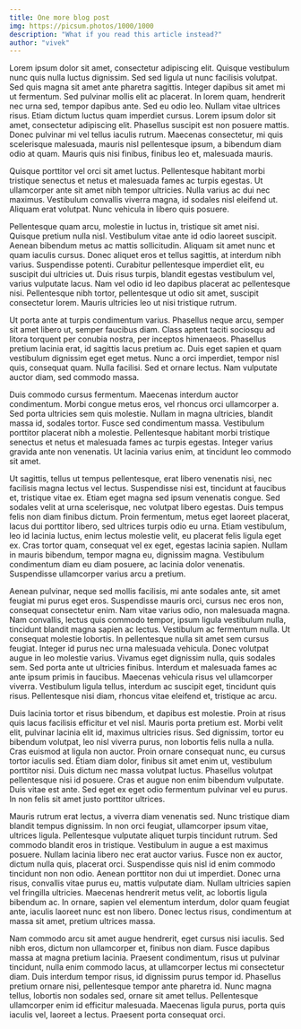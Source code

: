 ```yaml
---
title: One more blog post
img: https://picsum.photos/1000/1000
description: "What if you read this article instead?"
author: "vivek"
---
```


Lorem ipsum dolor sit amet, consectetur adipiscing elit. Quisque vestibulum nunc quis nulla luctus dignissim. Sed sed ligula ut nunc facilisis volutpat. Sed quis magna sit amet ante pharetra sagittis. Integer dapibus sit amet mi ut fermentum. Sed pulvinar mollis elit ac placerat. In lorem quam, hendrerit nec urna sed, tempor dapibus ante. Sed eu odio leo. Nullam vitae ultrices risus. Etiam dictum luctus quam imperdiet cursus. Lorem ipsum dolor sit amet, consectetur adipiscing elit. Phasellus suscipit est non posuere mattis. Donec pulvinar mi vel tellus iaculis rutrum. Maecenas consectetur, mi quis scelerisque malesuada, mauris nisl pellentesque ipsum, a bibendum diam odio at quam. Mauris quis nisi finibus, finibus leo et, malesuada mauris.

Quisque porttitor vel orci sit amet luctus. Pellentesque habitant morbi tristique senectus et netus et malesuada fames ac turpis egestas. Ut ullamcorper ante sit amet nibh tempor ultricies. Nulla varius ac dui nec maximus. Vestibulum convallis viverra magna, id sodales nisl eleifend ut. Aliquam erat volutpat. Nunc vehicula in libero quis posuere.

Pellentesque quam arcu, molestie in luctus in, tristique sit amet nisi. Quisque pretium nulla nisl. Vestibulum vitae ante id odio laoreet suscipit. Aenean bibendum metus ac mattis sollicitudin. Aliquam sit amet nunc et quam iaculis cursus. Donec aliquet eros et tellus sagittis, at interdum nibh varius. Suspendisse potenti. Curabitur pellentesque imperdiet elit, eu suscipit dui ultricies ut. Duis risus turpis, blandit egestas vestibulum vel, varius vulputate lacus. Nam vel odio id leo dapibus placerat ac pellentesque nisi. Pellentesque nibh tortor, pellentesque ut odio sit amet, suscipit consectetur lorem. Mauris ultricies leo ut nisi tristique rutrum.

Ut porta ante at turpis condimentum varius. Phasellus neque arcu, semper sit amet libero ut, semper faucibus diam. Class aptent taciti sociosqu ad litora torquent per conubia nostra, per inceptos himenaeos. Phasellus pretium lacinia erat, id sagittis lacus pretium ac. Duis eget sapien et quam vestibulum dignissim eget eget metus. Nunc a orci imperdiet, tempor nisl quis, consequat quam. Nulla facilisi. Sed et ornare lectus. Nam vulputate auctor diam, sed commodo massa.

Duis commodo cursus fermentum. Maecenas interdum auctor condimentum. Morbi congue metus eros, vel rhoncus orci ullamcorper a. Sed porta ultricies sem quis molestie. Nullam in magna ultricies, blandit massa id, sodales tortor. Fusce sed condimentum massa. Vestibulum porttitor placerat nibh a molestie. Pellentesque habitant morbi tristique senectus et netus et malesuada fames ac turpis egestas. Integer varius gravida ante non venenatis. Ut lacinia varius enim, at tincidunt leo commodo sit amet.

Ut sagittis, tellus ut tempus pellentesque, erat libero venenatis nisi, nec facilisis magna lectus vel lectus. Suspendisse nisi est, tincidunt at faucibus et, tristique vitae ex. Etiam eget magna sed ipsum venenatis congue. Sed sodales velit at urna scelerisque, nec volutpat libero egestas. Duis tempus felis non diam finibus dictum. Proin fermentum, metus eget laoreet placerat, lacus dui porttitor libero, sed ultrices turpis odio eu urna. Etiam vestibulum, leo id lacinia luctus, enim lectus molestie velit, eu placerat felis ligula eget ex. Cras tortor quam, consequat vel ex eget, egestas lacinia sapien. Nullam in mauris bibendum, tempor magna eu, dignissim magna. Vestibulum condimentum diam eu diam posuere, ac lacinia dolor venenatis. Suspendisse ullamcorper varius arcu a pretium.

Aenean pulvinar, neque sed mollis facilisis, mi ante sodales ante, sit amet feugiat mi purus eget eros. Suspendisse mauris orci, cursus nec eros non, consequat consectetur enim. Nam vitae varius odio, non malesuada magna. Nam convallis, lectus quis commodo tempor, ipsum ligula vestibulum nulla, tincidunt blandit magna sapien ac lectus. Vestibulum ac fermentum nulla. Ut consequat molestie lobortis. In pellentesque nulla sit amet sem cursus feugiat. Integer id purus nec urna malesuada vehicula. Donec volutpat augue in leo molestie varius. Vivamus eget dignissim nulla, quis sodales sem. Sed porta ante ut ultricies finibus. Interdum et malesuada fames ac ante ipsum primis in faucibus. Maecenas vehicula risus vel ullamcorper viverra. Vestibulum ligula tellus, interdum ac suscipit eget, tincidunt quis risus. Pellentesque nisi diam, rhoncus vitae eleifend et, tristique ac arcu.

Duis lacinia tortor et risus bibendum, et dapibus est molestie. Proin at risus quis lacus facilisis efficitur et vel nisl. Mauris porta pretium est. Morbi velit elit, pulvinar lacinia elit id, maximus ultricies risus. Sed dignissim, tortor eu bibendum volutpat, leo nisl viverra purus, non lobortis felis nulla a nulla. Cras euismod at ligula non auctor. Proin ornare consequat nunc, eu cursus tortor iaculis sed. Etiam diam dolor, finibus sit amet enim ut, vestibulum porttitor nisi. Duis dictum nec massa volutpat luctus. Phasellus volutpat pellentesque nisi id posuere. Cras et augue non enim bibendum vulputate. Duis vitae est ante. Sed eget ex eget odio fermentum pulvinar vel eu purus. In non felis sit amet justo porttitor ultrices.

Mauris rutrum erat lectus, a viverra diam venenatis sed. Nunc tristique diam blandit tempus dignissim. In non orci feugiat, ullamcorper ipsum vitae, ultrices ligula. Pellentesque vulputate aliquet turpis tincidunt rutrum. Sed commodo blandit eros in tristique. Vestibulum in augue a est maximus posuere. Nullam lacinia libero nec erat auctor varius. Fusce non ex auctor, dictum nulla quis, placerat orci. Suspendisse quis nisl id enim commodo tincidunt non non odio. Aenean porttitor non dui ut imperdiet. Donec urna risus, convallis vitae purus eu, mattis vulputate diam. Nullam ultricies sapien vel fringilla ultricies. Maecenas hendrerit metus velit, ac lobortis ligula bibendum ac. In ornare, sapien vel elementum interdum, dolor quam feugiat ante, iaculis laoreet nunc est non libero. Donec lectus risus, condimentum at massa sit amet, pretium ultrices massa.

Nam commodo arcu sit amet augue hendrerit, eget cursus nisi iaculis. Sed nibh eros, dictum non ullamcorper et, finibus non diam. Fusce dapibus massa at magna pretium lacinia. Praesent condimentum, risus ut pulvinar tincidunt, nulla enim commodo lacus, at ullamcorper lectus mi consectetur diam. Duis interdum tempor risus, id dignissim purus tempor id. Phasellus pretium ornare nisi, pellentesque tempor ante pharetra id. Nunc magna tellus, lobortis non sodales sed, ornare sit amet tellus. Pellentesque ullamcorper enim id efficitur malesuada. Maecenas ligula purus, porta quis iaculis vel, laoreet a lectus. Praesent porta consequat orci.